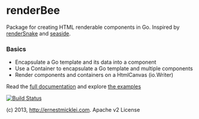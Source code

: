 renderBee
=========

Package for creating HTML renderable components in Go.
Inspired by [renderSnake](http://rendersnake.org) and [seaside](http://www.seaside.st/).

### Basics
- Encapsulate a Go template and its data into a component
- Use a Container to encapsulate a Go template and multiple components
- Render components and containers on a HtmlCanvas (io.Writer)

Read the [full documentation](http://godoc.org/github.com/emicklei/renderbee) and explore [the examples](https://github.com/emicklei/renderbee/tree/master/examples)


[![Build Status](https://drone.io/github.com/emicklei/renderbee/status.png)](https://drone.io/github.com/emicklei/renderbee/latest)

(c) 2013, http://ernestmicklei.com. Apache v2 License
